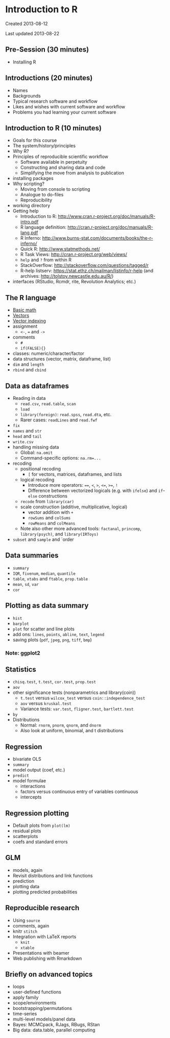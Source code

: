 # Introduction to R

Created 2013-08-12

Last updated 2013-08-22


## Pre-Session (30 minutes)
* Installing R

## Introductions (20 minutes)
* Names
* Backgrounds
* Typical research software and workflow
* Likes and wishes with current software and workflow
* Problems you had learning your current software

## Introduction to R (10 minutes)
* Goals for this course
* The system/history/principles
* Why R?
* Principles of reproducible scientific workflow
  * Software available in perpetuity
  * Constructing and sharing data and code
  * Simplifying the move from analysis to publication
* installing packages
* Why scripting?
  * Moving from console to scripting
  * Analogue to do-files
  * Reproducibility
* working directory
* Getting help
  * Introduction to R: http://www.cran.r-project.org/doc/manuals/R-intro.pdf
  * R language definition: http://cran.r-project.org/doc/manuals/R-lang.pdf
  * R Inferno: http://www.burns-stat.com/documents/books/the-r-inferno/
  * Quick R: http://www.statmethods.net/
  * R Task Views: http://cran.r-project.org/web/views/
  * `help` and `?` from within R
  * StackOverflow: http://stackoverflow.com/questions/tagged/r
  * R-help listserv: https://stat.ethz.ch/mailman/listinfo/r-help (and archives: http://tolstoy.newcastle.edu.au/R/)
* interfaces (RStudio, Rcmdr, rite, Revolution Analytics; etc.)

## The R language
* [Basic math](Scripts/basicmath.r)
* [Vectors](Scripts/vectors.r)
* [Vector indexing](Scripts/vectorindexing.r)
* assignment
  * `<-`, `=` and `->`
* comments
  * `#`
  * `if(FALSE){}`
* classes: numeric/character/factor
* data structures (vector, matrix, dataframe, list)
* `dim` and `length`
* `rbind` and `cbind`

## Data as dataframes
* Reading in data
  * `read.csv`, `read.table`, `scan`
  * `load`
  * `library(foreign)`: `read.spss`, `read.dta`, etc.
  * Rarer cases: `readLines` and `read.fwf`
* `fix`
* `names` and `str`
* `head` and `tail`
* `write.csv`
* handling missing data
  * Global: `na.omit`
  * Command-specific options: `na.rm=...`
* recoding
  * positional recoding
    * `[` for vectors, matrices, dataframes, and lists
  * logical recoding
    * Introduce more operators: `==`, `<`, `>`, `<=`, `>=`, `!`
	* Difference between vectorized logicals (e.g. with `ifelse`) and `if`-`else` constructions
  * `recode` from `library(car)`
  * scale construction (additive, multiplicative, logical)
    * vector addition with `+`
	* `rowSums` and `colSums`
	* `rowMeans` and `colMeans`
  * Note also other more advanced tools: `factanal`, `princomp`, `library(psych)`, and `library(IRToys)`
* `subset` and `sample` and `order

## Data summaries
* `summary`
* `IQR`, `fivenum`, `median`, `quantile`
* `table`, `xtabs` and `ftable`, `prop.table`
* `mean`, `sd`, `var`
* `cor`

## Plotting as data summary
* `hist`
* `barplot`
* `plot` for scatter and line plots
* add ons: `lines`, `points`, `abline`, `text`, `legend`
* saving plots (`pdf`, `jpeg`, `png`, `tiff`, `bmp`)
### Note: ggplot2

## Statistics
* `chisq.test`, `t.test`, `cor.test`, `prop.test`
* `aov`
* other significance tests (nonparametrics and library(coin))
  * `t.test` versus `wilcox_test` versus `coin::independence_test`
  * `aov` versus `kruskal.test`
  * Variance tests: `var.test`, `fligner.test`, `bartlett.test`
* `by`
* Distributions
  * Normal: `rnorm`, `pnorm`, `qnorm`, and `dnorm`
  * Also look at uniform, binomial, and t distributions


## Regression
* bivariate OLS
* `summary`
* model output (coef, etc.)
* `predict`
* model formulae
  * interactions
  * factors versus continuous entry of variables continuous
  * intercepts

## Regression plotting
* Default plots from `plot(lm)`
* residual plots
* scatterplots
* coefs and standard errors


## GLM
* models, again
* Revisit distributions and link functions
* prediction
* plotting data
* plotting predicted probabilities

## Reproducible research
* Using `source`
* comments, again
* knitr `stitch`
* Integration with LaTeX reports
  * `knit`
  * `xtable`
* Presentations with beamer
* Web publishing with Rmarkdown

## Briefly on advanced topics
* loops
* user-defined functions
* apply family
* scope/environments
* bootstrapping/permutations
* time-series
* multi-level models/panel data
* Bayes: MCMCpack, RJags, RBugs, RStan
* Big data: data.table, parallel computing